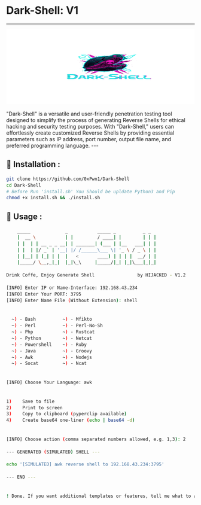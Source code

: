 # Dark-Shell: V1
---
<p align="center">
<img src="logo.png" alt="center" style="width:600px; height:200px"/>
</p>
"Dark-Shell" is a versatile and user-friendly penetration testing tool designed to simplify the process of generating Reverse Shells for ethical hacking and security testing purposes. With "Dark-Shell," users can effortlessly create customized Reverse Shells by providing essential parameters such as IP address, port number, output file name, and preferred programming language.
---

## 📌 Installation : 
  
  ```sh
  git clone https://github.com/0xPwn1/Dark-Shell
  cd Dark-Shell
  # Before Run 'install.sh' You Should be upldate Python3 and Pip 
  chmod +x install.sh && ./install.sh
```

## 📌 Usage :

```sh
    _____             _           _____ _          _ _ 
    |  __ \           | |         / ____| |        | | |
    | |  | | __ _ _ __| | _______| (___ | |__   ___| | |
    | |  | |/ _` | '__| |/ /______\___ \| '_ \ / _ \ | |
    | |__| | (_| | |  |   <       ____) | | | |  __/ | |
    |_____/ \__,_|_|  |_|\_\     |_____/|_| |_|\___|_|_|     

Drink Coffe, Enjoy Generate Shell                by HIJACKED - V1.2 

[INFO] Enter IP or Name-Interface: 192.168.43.234
[INFO] Enter Your PORT: 3795
[INFO] Enter Name File (Without Extension): shell


  ~) - Bash          ~) - Mfikto
  ~) - Perl          ~) - Perl-No-Sh
  ~) - Php           ~) - Rustcat
  ~) - Python        ~) - Netcat
  ~) - Powershell    ~) - Ruby
  ~) - Java          ~) - Groovy
  ~) - Awk           ~) - Nodejs
  ~) - Socat         ~) - Ncat


[INFO] Choose Your Language: awk


1)    Save to file
2)    Print to screen
3)    Copy to clipboard (pyperclip available)
4)    Create base64 one-liner (echo | base64 -d)


[INFO] Choose action (comma separated numbers allowed, e.g. 1,3): 2

--- GENERATED (SIMULATED) SHELL ---

echo '[SIMULATED] awk reverse shell to 192.168.43.234:3795'

--- END ---


! Done. If you want additional templates or features, tell me what to add.
```

